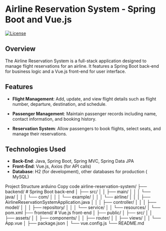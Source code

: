 # Airline Reservation System - Spring Boot and Vue.js

[![License](https://img.shields.io/badge/License-MIT-blue.svg)](https://opensource.org/licenses/MIT)

## Overview

The Airline Reservation System is a full-stack application designed to manage flight reservations for an airline. It features a Spring Boot back-end for business logic and a Vue.js front-end for user interface.

## Features

- **Flight Management**: Add, update, and view flight details such as flight number, departure, destination, and schedule.
  
- **Passenger Management**: Maintain passenger records including name, contact information, and booking history.

- **Reservation System**: Allow passengers to book flights, select seats, and manage their reservations.

## Technologies Used

- **Back-End**: Java, Spring Boot, Spring MVC, Spring Data JPA
- **Front-End**: Vue.js, Axios (for API calls)
- **Database**: H2 (for development), other databases for production ( MySQL)

Project Structure
arduino
Copy code
airline-reservation-system/
├── backend/  # Spring Boot back-end
│   ├── src/
│   │   ├── main/
│   │   │   └── java/
│   │   │       └── com/
│   │   │           └── example/
│   │   │               └── airline/
│   │   │                   ├── AirlineReservationSystemApplication.java
│   │   │                   ├── controller/
│   │   │                   ├── model/
│   │   │                   ├── repository/
│   │   │                   └── service/
│   │   └── resources/
│   └── pom.xml
├── frontend/  # Vue.js front-end
│   ├── public/
│   ├── src/
│   │   ├── assets/
│   │   ├── components/
│   │   ├── router/
│   │   ├── views/
│   │   └── App.vue
│   ├── package.json
│   └── vue.config.js
└── README.md
